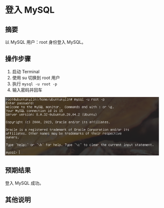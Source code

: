 # 登入 MySQL

## 摘要

以 MySQL 用户：root 身份登入 MySQL。

## 操作步骤

1. 启动 Terminal
2. 使用 su 切换到 root 用户
2. 执行 `mysql -u root -p`
3. 输入密码并回车

![登入MySQL](./img/登入MySQL.png)

## 预期结果

登入 MySQL 成功。

## 其他说明
